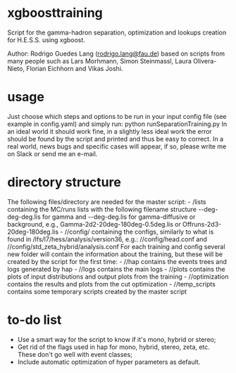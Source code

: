 # xgboosttraining

Script for the gamma-hadron separation, optimization and lookups creation for H.E.S.S. using xgboost.

Author: Rodrigo Guedes Lang (rodrigo.lang@fau.de) based on scripts from many people such as Lars Morhmann, Simon Steinmassl, Laura Olivera-Nieto, Florian Eichhorn and Vikas Joshi.

# usage

Just choose which steps and options to be run in your input config file (see example in config.yaml) and simply run: python runSeparationTraining.py <configfile>
  In an ideal world it should work fine, in a slightly less ideal work the error should be found by the script and printed and thus be easy to correct. In a real world, news bugs and specific cases will appear, if so, please write me on Slack or send me an e-mail.
  
# directory structure
  
  The following files/directory are needed for the master script:
    - <mainFolder>/lists containing the MC/runs lists with the following filename structure <TypeOfData>-<phase>-<zenith>deg-<azimuth>deg-<offset>deg.lis for gamma and <TypeOfData>-<phase>-<zenith>deg-<azimuth>deg.lis for gamma-diffusive or background, e.g., Gamma-2d2-20deg-180deg-0.5deg.lis or Offruns-2d3-20deg-180deg.lis
    - <mainFolder>/<trainingName>/config/ containing the configs, similarly to what is found in /lfs/l7/hess/analysis/version36, e.g.:
        <mainFolder>/<trainingName>/config/head.conf and <mainFolder>/<trainingName>/config/std_zeta_hybrid/analysis.conf
  For each training and config several new folder will contain the information about the training, but these will be created by the script for the first time:
    - <mainFolder>/<trainingName>/hap contains the events trees and logs generated by hap
    - <mainFolder>/<trainingName>/logs contains the main logs
    - <mainFolder>/<trainingName>/plots contains the plots of input distributions and output plots from the training
    - <mainFolder>/<trainingName>/optimization contains the results and plots from the cut optimization
    - <mainFolder>/<trainingName>/temp_scripts contains some temporary scripts created by the master script
          
# to-do list
          
  - Use a smart way for the script to know if it's mono, hybrid or stereo;
  - Get rid of the flags used in hap for mono, hybrid, stereo, zeta, etc. These don't go well with event classes;
  - Include automatic optimization of hyper parameters as default.
